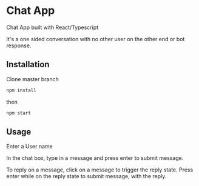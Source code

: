# Chat App

Chat App built with React/Typescript

It's a one sided conversation with no other user on the other end or bot response.

## Installation

Clone master branch

```bash
npm install
```

then 

```bash
npm start
```


## Usage
Enter a User name 

In the chat box, type in a message and press enter to submit message.

To reply on a message, click on a message to trigger the reply state.
Press enter while on the reply state to submit message, with the reply.
